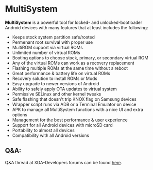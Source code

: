 # MultiSystem
**MultiSystem** is a powerful tool for locked- and unlocked-bootloader Android devices with many features that at least includes the following:
* Keeps stock system partition safe/rooted
* Permenant root survival with proper use
* MultiROM support via virtual ROMs
* Unlimited number of virtual ROMs
* Booting options to choose stock, primary, or secondary virtual ROM
* Any of the virtual ROMs can work as a recovery replacement
* Flashing multiple ROMs at the same time without a reboot
* Great performance & battery life on virtual ROMs
* Recovery solution to install ROMs or Mods
* Easy upgrade to newer versions of Android
* Ability to safely apply OTA updates to virtual system
* Permissive SELinux and other kernel tweaks
* Safe flashing that doesn't trip KNOX flag on Samsung devices
* Wrapper script runs via ADB or a Terminal Emulator on device
* APK to manage all MultiSystem functions with a nice UI and extra options
* Management for the best performance & user experience
* Support for all Android devices with microSD card
* Portability to almost all devices
* Compatibility with all Android versions

## Q&A:
Q&A thread at XDA-Developers forums can be found [here](http://forum.xda-developers.com/verizon-galaxy-note-3/help/qa-multisystem-android-t3089530).
